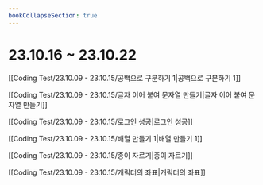 ```yaml
---
bookCollapseSection: true
---
```


# 23.10.16 ~ 23.10.22

[[Coding Test/23.10.09 - 23.10.15/공백으로 구분하기 1|공백으로 구분하기 1]]

[[Coding Test/23.10.09 - 23.10.15/글자 이어 붙여 문자열 만들기|글자 이어 붙여 문자열 만들기]]

[[Coding Test/23.10.09 - 23.10.15/로그인 성공|로그인 성공]]

[[Coding Test/23.10.09 - 23.10.15/배열 만들기 1|배열 만들기 1]]

[[Coding Test/23.10.09 - 23.10.15/종이 자르기|종이 자르기]]

[[Coding Test/23.10.09 - 23.10.15/캐릭터의 좌표|캐릭터의 좌표]]